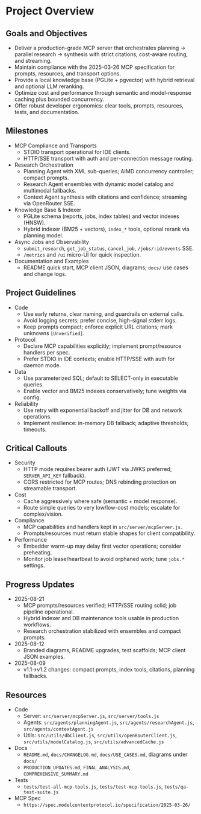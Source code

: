 # Project Overview

## Goals and Objectives
- Deliver a production-grade MCP server that orchestrates planning → parallel research → synthesis with strict citations, cost-aware routing, and streaming.
- Maintain compliance with the 2025-03-26 MCP specification for prompts, resources, and transport options.
- Provide a local knowledge base (PGLite + pgvector) with hybrid retrieval and optional LLM reranking.
- Optimize cost and performance through semantic and model-response caching plus bounded concurrency.
- Offer robust developer ergonomics: clear tools, prompts, resources, tests, and documentation.

## Milestones
- MCP Compliance and Transports
  - STDIO transport operational for IDE clients.
  - HTTP/SSE transport with auth and per-connection message routing.
- Research Orchestration
  - Planning Agent with XML sub-queries; AIMD concurrency controller; compact prompts.
  - Research Agent ensembles with dynamic model catalog and multimodal fallbacks.
  - Context Agent synthesis with citations and confidence; streaming via OpenRouter SSE.
- Knowledge Base & Indexer
  - PGLite schema (reports, jobs, index tables) and vector indexes (HNSW).
  - Hybrid indexer (BM25 + vectors), `index_*` tools, optional rerank via planning model.
- Async Jobs and Observability
  - `submit_research`, `get_job_status`, `cancel_job`, `/jobs/:id/events` SSE.
  - `/metrics` and `/ui` micro-UI for quick inspection.
- Documentation and Examples
  - README quick start, MCP client JSON, diagrams; `docs/` use cases and change logs.

## Project Guidelines
- Code
  - Use early returns, clear naming, and guardrails on external calls.
  - Avoid logging secrets; prefer concise, high-signal stderr logs.
  - Keep prompts compact; enforce explicit URL citations; mark unknowns `[Unverified]`.
- Protocol
  - Declare MCP capabilities explicitly; implement prompt/resource handlers per spec.
  - Prefer STDIO in IDE contexts; enable HTTP/SSE with auth for daemon mode.
- Data
  - Use parameterized SQL; default to SELECT-only in executable queries.
  - Enable vector and BM25 indexes conservatively; tune weights via config.
- Reliability
  - Use retry with exponential backoff and jitter for DB and network operations.
  - Implement resilience: in-memory DB fallback; adaptive thresholds; timeouts.

## Critical Callouts
- Security
  - HTTP mode requires bearer auth (JWT via JWKS preferred; `SERVER_API_KEY` fallback).
  - CORS restricted for MCP routes; DNS rebinding protection on streamable transport.
- Cost
  - Cache aggressively where safe (semantic + model response).
  - Route simple queries to very low/low-cost models; escalate for complex/vision.
- Compliance
  - MCP capabilities and handlers kept in `src/server/mcpServer.js`.
  - Prompts/resources must return stable shapes for client compatibility.
- Performance
  - Embedder warm-up may delay first vector operations; consider preheating.
  - Monitor job lease/heartbeat to avoid orphaned work; tune `jobs.*` settings.

## Progress Updates
- 2025-08-21
  - MCP prompts/resources verified; HTTP/SSE routing solid; job pipeline operational.
  - Hybrid indexer and DB maintenance tools usable in production workflows.
  - Research orchestration stabilized with ensembles and compact prompts.
- 2025-08-12
  - Branded diagrams, README upgrades, test scaffolds; MCP client JSON examples.
- 2025-08-09
  - v1.1→v1.2 changes: compact prompts, index tools, citations, planning fallbacks.

## Resources
- Code
  - Server: `src/server/mcpServer.js`, `src/server/tools.js`
  - Agents: `src/agents/planningAgent.js`, `src/agents/researchAgent.js`, `src/agents/contextAgent.js`
  - Utils: `src/utils/dbClient.js`, `src/utils/openRouterClient.js`, `src/utils/modelCatalog.js`, `src/utils/advancedCache.js`
- Docs
  - `README.md`, `docs/CHANGELOG.md`, `docs/USE_CASES.md`, diagrams under `docs/`
  - `PRODUCTION_UPDATES.md`, `FINAL_ANALYSIS.md`, `COMPREHENSIVE_SUMMARY.md`
- Tests
  - `tests/test-all-mcp-tools.js`, `tests/test-mcp-tools.js`, `tests/qa-test-suite.js`
- MCP Spec
  - `https://spec.modelcontextprotocol.io/specification/2025-03-26/`

